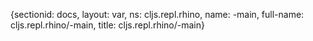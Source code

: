 {sectionid: docs, layout: var, ns: cljs.repl.rhino, name: -main, full-name: cljs.repl.rhino/-main,
  title: cljs.repl.rhino/-main}
